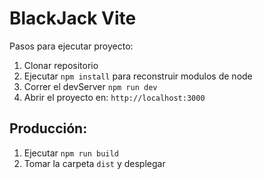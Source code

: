 # BlackJack Vite

Pasos para ejecutar proyecto:

1. Clonar repositorio
2. Ejecutar `npm install` para reconstruir modulos de node
3. Correr el devServer `npm run dev`
4. Abrir el proyecto en: `http://localhost:3000`

## Producción:
1. Ejecutar `npm run build`
2. Tomar la carpeta `dist` y desplegar